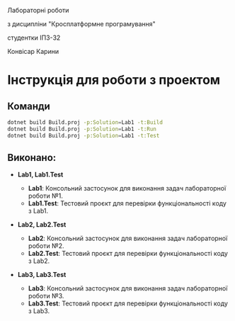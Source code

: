 Лабораторні роботи

з дисципліни "Кросплатформне програмування"

студентки ІПЗ-32

Конвісар Карини

# Інструкція для роботи з проектом

## **Команди**

```bash
dotnet build Build.proj -p:Solution=Lab1 -t:Build
dotnet build Build.proj -p:Solution=Lab1 -t:Run
dotnet build Build.proj -p:Solution=Lab1 -t:Test

```

## Виконано:

- **Lab1, Lab1.Test**

  - **Lab1**: Консольний застосунок для виконання задач лабораторної роботи №1.
  - **Lab1.Test**: Тестовий проєкт для перевірки функціональності коду з Lab1.

- **Lab2, Lab2.Test**

  - **Lab2**: Консольний застосунок для виконання задач лабораторної роботи №2.
  - **Lab2.Test**: Тестовий проєкт для перевірки функціональності коду з Lab2.

- **Lab3, Lab3.Test**
  - **Lab3**: Консольний застосунок для виконання задач лабораторної роботи №3.
  - **Lab3.Test**: Тестовий проєкт для перевірки функціональності коду з Lab3.
